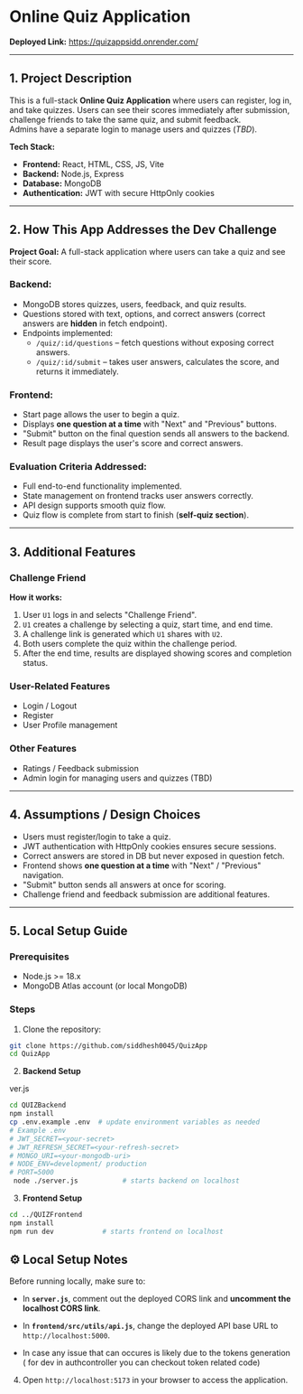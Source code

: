 
# Online Quiz Application

**Deployed Link:** https://quizappsidd.onrender.com/

---

## 1. Project Description

This is a full-stack **Online Quiz Application** where users can register, log in, and take quizzes. Users can see their scores immediately after submission, challenge friends to take the same quiz, and submit feedback.  
Admins have a separate login to manage users and quizzes (*TBD*).

**Tech Stack:**  
- **Frontend:** React, HTML, CSS, JS, Vite  
- **Backend:** Node.js, Express  
- **Database:** MongoDB  
- **Authentication:** JWT with secure HttpOnly cookies  

---

## 2. How This App Addresses the Dev Challenge

**Project Goal:** A full-stack application where users can take a quiz and see their score.

### Backend:  
- MongoDB stores quizzes, users, feedback, and quiz results.  
- Questions stored with text, options, and correct answers (correct answers are **hidden** in fetch endpoint).  
- Endpoints implemented:  
  - `/quiz/:id/questions` – fetch questions without exposing correct answers.  
  - `/quiz/:id/submit` – takes user answers, calculates the score, and returns it immediately.  

### Frontend:  
- Start page allows the user to begin a quiz.  
- Displays **one question at a time** with "Next" and "Previous" buttons.  
- "Submit" button on the final question sends all answers to the backend.  
- Result page displays the user's score and correct answers.  

### Evaluation Criteria Addressed:  
- Full end-to-end functionality implemented.  
- State management on frontend tracks user answers correctly.  
- API design supports smooth quiz flow.  
- Quiz flow is complete from start to finish (**self-quiz section**).  

---

## 3. Additional Features

### Challenge Friend  
**How it works:**  
1. User `U1` logs in and selects "Challenge Friend".  
2. `U1` creates a challenge by selecting a quiz, start time, and end time.  
3. A challenge link is generated which `U1` shares with `U2`.  
4. Both users complete the quiz within the challenge period.  
5. After the end time, results are displayed showing scores and completion status.  

### User-Related Features  
- Login / Logout  
- Register  
- User Profile management  

### Other Features  
- Ratings / Feedback submission  
- Admin login for managing users and quizzes (TBD)  

---

## 4. Assumptions / Design Choices
- Users must register/login to take a quiz.  
- JWT authentication with HttpOnly cookies ensures secure sessions.  
- Correct answers are stored in DB but never exposed in question fetch.  
- Frontend shows **one question at a time** with "Next" / "Previous" navigation.  
- "Submit" button sends all answers at once for scoring.  
- Challenge friend and feedback submission are additional features.  

---

## 5. Local Setup Guide

### Prerequisites  
- Node.js >= 18.x  
- MongoDB Atlas account (or local MongoDB)  

### Steps  

1. Clone the repository:  
```bash
git clone https://github.com/siddhesh0045/QuizApp
cd QuizApp
````

2. **Backend Setup**

ver.js

```bash
cd QUIZBackend
npm install
cp .env.example .env  # update environment variables as needed
# Example .env
# JWT_SECRET=<your-secret>
# JWT_REFRESH_SECRET=<your-refresh-secret>
# MONGO_URI=<your-mongodb-uri>
# NODE_ENV=development/ production
# PORT=5000
 node ./server.js           # starts backend on localhost
```

3. **Frontend Setup**

```bash
cd ../QUIZFrontend
npm install
npm run dev            # starts frontend on localhost
```
## ⚙️ Local Setup Notes

Before running locally, make sure to:

- In **`server.js`**, comment out the deployed CORS link and **uncomment the localhost CORS link**.
- In **`frontend/src/utils/api.js`**, change the deployed API base URL to `http://localhost:5000`.

- In case any issue that can occures is likely due to the tokens generation ( for dev in authcontroller you can checkout token related code)
4. Open `http://localhost:5173` in your browser to access the application.



